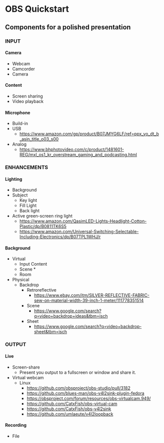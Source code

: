 # OBS Quickstart

## Components for a polished presentation
### INPUT
#### Camera
* Webcam
* Camcorder
* Camera
#### Content
* Screen sharing
* Video playback
#### Microphone
* Build-in
* USB
  * https://www.amazon.com/gp/product/B07JMYG6LF/ref=ppx_yo_dt_b_asin_title_o03_s00
* Analog
  * https://www.bhphotovideo.com/c/product/1481601-REG/mxl_os1_kr_overstream_gaming_and_podcasting.html

### ENHANCEMENTS
#### Lighting
* Background
* Subject
   * Key light
   * Fill Light
   * Back light
* Active green-screen ring light
  * https://www.amazon.com/QasimLED-Lights-Headlight-Cotton-Plastic/dp/B0811TK6S5
  * https://www.amazon.com/Universal-Switching-Selectable-Including-Electronics/dp/B07TPL1WHJ/r
#### Background
* Virtual
  * Input Content
  * Scene
    * 
  * Room
* Physical
   * Backdrop
     * Retroreflective
       * https://www.ebay.com/itm/SILVER-REFLECTIVE-FABRIC-sew-on-material-width-39-inch-1-meter/111778351514
     * Scene
       * https://www.google.com/search?q=video+backdrop+ideas&tbm=isch
     * Sheet
       * https://www.google.com/search?q=video+backdrop-sheet&tbm=isch

### OUTPUT
#### Live
* Screen-share
  * Present you output to a fullscreen or window and share it.
* Virtual webcam
  * Linux
    * https://github.com/obsproject/obs-studio/pull/3182
    * https://github.com/blues-man/obs-v4l2sink-plugin-fedora
    * https://obsproject.com/forum/resources/obs-virtualcam.949/
    * https://github.com/CatxFish/obs-virtual-cam
    * https://github.com/CatxFish/obs-v4l2sink
    * https://github.com/umlaeute/v4l2loopback

#### Recording
* File